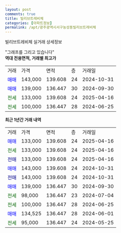 ```yaml
---
layout: post
comments: true
title: 빌리브트레비체
categories: [아파트정보]
permalink: /apt/광주광역시서구농성동빌리브트레비체
---
```


빌리브트레비체 실거래 상세정보

<script type="text/javascript">
  google.charts.load('current', {'packages':['line', 'corechart']});
  google.charts.setOnLoadCallback(drawChart);

  function drawChart() {
    var data = new google.visualization.DataTable();
    data.addColumn('date', '거래일');
    data.addColumn('number', "매매");
    data.addColumn('number', "전세");
    data.addColumn('number', "전매");

    data.addRows([[new Date(Date.parse("2025-04-16")), 133000, null, null], [new Date(Date.parse("2025-04-16")), null, 133000, null], [new Date(Date.parse("2025-04-16")), null, null, 133000], [new Date(Date.parse("2024-10-31")), 143000, null, null], [new Date(Date.parse("2024-10-31")), null, null, 143000], [new Date(Date.parse("2024-09-30")), 139000, null, null], [new Date(Date.parse("2024-07-04")), null, 98000, null], [new Date(Date.parse("2024-06-25")), null, 100000, null], [new Date(Date.parse("2024-06-01")), 134525, null, null], [new Date(Date.parse("2024-05-25")), null, 95000, null]]);

    var options = {
      hAxis: {
        format: 'yyyy/MM/dd'
      },    
      lineWidth: 0,
      pointsVisible: true,    
      title: '최근 1년간 유형별 실거래가 분포',
      legend: { position: 'bottom' }
    };

    var formatter = new google.visualization.NumberFormat({pattern:'###,###'} );
    formatter.format(data, 1);
    formatter.format(data, 2);
    
    setTimeout(function() {
        var chart = new google.visualization.LineChart(document.getElementById('columnchart_material'));
        chart.draw(data, (options));
        document.getElementById('loading').style.display = 'none';
    }, 200);
  }
</script>


<div id="loading" style="z-index:20; display: block; margin-left: 0px">"그래프를 그리고 있습니다"</div>
<div id="columnchart_material" style="width: 95%; margin-left: 0px; display: block"></div>
<!-- contents start -->
<b>역대 전용면적, 거래별 최고가</b>
<table class="sortable">
    <tr>
      <td>거래</td>
      <td>가격</td>
      <td>면적</td>
      <td>층</td>
      <td>거래일</td>
    </tr>
        <tr>
          <td><a style="color: blue">매매</a></td>
          <td>143,000</td>
          <td>139.608</td>
          <td>24</td>
          <td>2024-10-31</td>
        </tr>            <tr>
          <td><a style="color: blue">매매</a></td>
          <td>139,000</td>
          <td>136.447</td>
          <td>30</td>
          <td>2024-09-30</td>
        </tr>        
        <tr>
              <td><a style="color: darkgreen">전세</a></td>
              <td>133,000</td>
              <td>139.608</td>
              <td>24</td>
              <td>2025-04-16</td>
            </tr>            <tr>
              <td><a style="color: darkgreen">전세</a></td>
              <td>100,000</td>
              <td>136.447</td>
              <td>28</td>
              <td>2024-06-25</td>
            </tr>        
    
</table>

<b>최근 1년간 거래 내역</b>

<table class="sortable">
    <tr>
      <td>거래</td>
      <td>가격</td>
      <td>면적</td>
      <td>층</td>
      <td>거래일</td>
    </tr>
    <tr>
      <td><a style="color: blue">매매</a></td>
      <td>133,000</td>
      <td>139.608</td>
      <td>24</td>
      <td>2025-04-16</td>
    </tr>          <tr>
      <td><a style="color: darkgreen">전세</a></td>
      <td>133,000</td>
      <td>139.608</td>
      <td>24</td>
      <td>2025-04-16</td>
    </tr>          <tr>
      <td><a style="color: darkblue">전매</a></td>
      <td>133,000</td>
      <td>139.608</td>
      <td>24</td>
      <td>2025-04-16</td>
    </tr>          <tr>
      <td><a style="color: blue">매매</a></td>
      <td>143,000</td>
      <td>139.608</td>
      <td>24</td>
      <td>2024-10-31</td>
    </tr>          <tr>
      <td><a style="color: darkblue">전매</a></td>
      <td>143,000</td>
      <td>139.608</td>
      <td>24</td>
      <td>2024-10-31</td>
    </tr>          <tr>
      <td><a style="color: blue">매매</a></td>
      <td>139,000</td>
      <td>136.447</td>
      <td>30</td>
      <td>2024-09-30</td>
    </tr>          <tr>
      <td><a style="color: darkgreen">전세</a></td>
      <td>98,000</td>
      <td>136.447</td>
      <td>23</td>
      <td>2024-07-04</td>
    </tr>          <tr>
      <td><a style="color: darkgreen">전세</a></td>
      <td>100,000</td>
      <td>136.447</td>
      <td>28</td>
      <td>2024-06-25</td>
    </tr>          <tr>
      <td><a style="color: blue">매매</a></td>
      <td>134,525</td>
      <td>136.447</td>
      <td>28</td>
      <td>2024-06-01</td>
    </tr>          <tr>
      <td><a style="color: darkgreen">전세</a></td>
      <td>95,000</td>
      <td>136.447</td>
      <td>24</td>
      <td>2024-05-25</td>
    </tr>      </table>
<!-- contents end -->    

